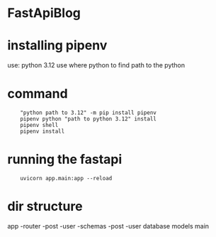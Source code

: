 # FastApiBlog

# installing pipenv
use: python 3.12
use where python to find path to the python


# command

```
    "python path to 3.12" -m pip install pipenv
    pipenv python "path to python 3.12" install
    pipenv shell
    pipenv install
```


# running the fastapi

```
    uvicorn app.main:app --reload
```


# dir structure
app
 -router
    -post
    -user
 -schemas
    -post
    -user
database
models
main
